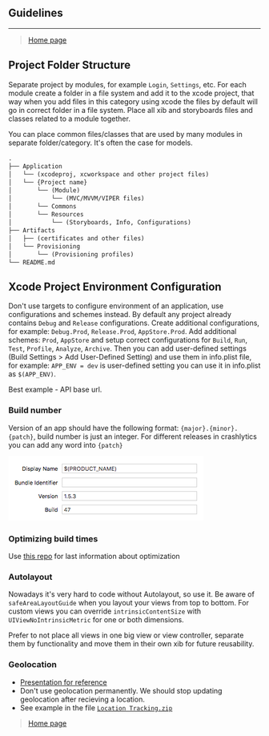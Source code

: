 ## Guidelines
---

> [Home page](/README.md)

## Project Folder Structure

Separate project by modules, for example `Login`, `Settings`, etc. For each module create a folder in a file system and add it to the xcode project, that way when you add files in this category using xcode the files by default will go in correct folder in a file system. Place all xib and storyboards files and classes related to a module together.

You can place common files/classes that are used by many modules in separate folder/category. It's often the case for models.

```
.
├── Application
│   └── (xcodeproj, xcworkspace and other project files)
│   └── {Project name}
│       └── (Module)
│           └── (MVC/MVVM/VIPER files)
│       └── Commons
│       └── Resources
│           └── (Storyboards, Info, Configurations)
├── Artifacts
│   ├── (certificates and other files)
│   └── Provisioning
│       └── (Provisioning profiles)
└── README.md
```

## Xcode Project Environment Configuration

Don't use targets to configure environment of an application, use configurations and schemes instead. By default any project already contains `Debug` and `Release` configurations. Create additional configurations, for example: `Debug.Prod`, `Release.Prod`, `AppStore.Prod`. Add additional schemes: `Prod`, `AppStore` and setup correct configurations for `Build`, `Run`, `Test`, `Profile`, `Analyze`, `Archive`. Then you can add user-defined settings (Build Settings > Add User-Defined Setting) and use them in info.plist file, for example: `APP_ENV = dev` is user-defined setting you can use it in info.plist as `$(APP_ENV)`.

Best example -  API base url.

### Build number

Version of an app should have the following format: `{major}.{minor}.{patch}`, build number is just an integer.
For different releases in crashlytics you can add any word into `{patch}`

![](resources/build-number.png)

### Optimizing build times

Use [this repo](https://github.com/fastred/Optimizing-Swift-Build-Times) for last information about optimization

### Autolayout

Nowadays it's very hard to code without Autolayout, so use it. Be aware of `safeAreaLayoutGuide` when you layout your views from top to bottom.
For custom views you can override `intrinsicContentSize` with `UIViewNoIntrinsicMetric` for one or both dimensions.

Prefer to not place all views in one big view or view controller, separate them by functionality and move them in their own xib for future reusability.

### Geolocation

 - [Presentation for reference](https://my.visme.co/projects/pv07yg0e-background-location-tracking-ios)
 - Don't use geolocation permanently. We should stop updating geolocation after recieving a location.
 - See example in the file [`Location Tracking.zip`](Talks/Presentations/Location%20Tracking.zip)



> [Home page](/README.md)
